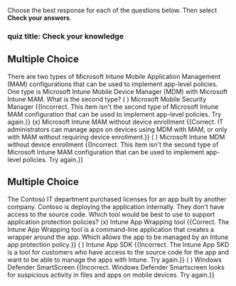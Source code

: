 Choose the best response for each of the questions below. Then select **Check your answers**.

### quiz title: Check your knowledge

## Multiple Choice
There are two types of Microsoft Intune Mobile Application Management (MAM) configurations that can be used to implement app-level policies. One type is Microsoft Intune Mobile Device Manager (MDM) with Microsoft Intune MAM. What is the second type?
( ) Microsoft Mobile Security Manager {{Incorrect. This item isn't the second type of Microsoft Intune MAM configuration that can be used to implement app-level policies. Try again.}}
(x) Microsoft Intune MAM without device enrollment {{Correct. IT administrators can manage apps on devices using MDM with MAM, or only with MAM without requiring device enrollment.}}
( ) Microsoft Intune MDM without device enrollment {{Incorrect. This item isn't the second type of Microsoft Intune MAM configuration that can be used to implement app-level policies. Try again.}}

## Multiple Choice
The Contoso IT department purchased licenses for an app built by another company. Contoso is deploying the application internally. They don't have access to the source code. Which tool would be best to use to support application protection policies?
(x) Intune App Wrapping tool {{Correct. The Intune App Wrapping tool is a command-line application that creates a wrapper around the app. Which allows the app to be managed by an Intune app protection policy.}}
( ) Intune App SDK {{Incorrect. The Intune App SKD is a tool for customers who have access to the source code for the app and want to be able to manage the apps with Intune. Try again.}}
( ) Windows Defender SmartScreen {{Incorrect. Windows Defender Smartscreen looks for suspicious activity in files and apps on mobile devices. Try again.}}

